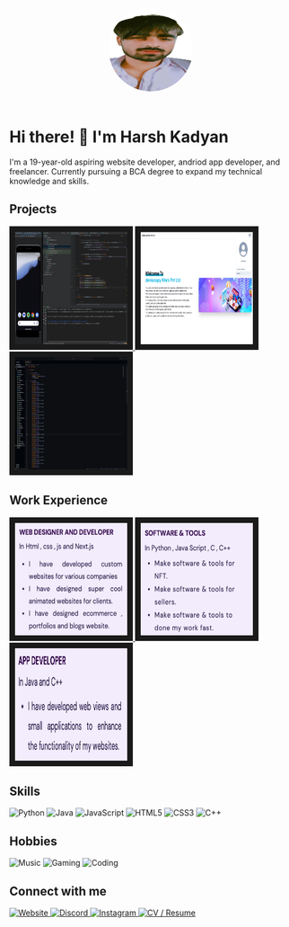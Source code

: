 <!DOCTYPE html>
<html>
<head>
  <meta charset="UTF-8">
</head>
<body>
  <div style="display: flex; justify-content: center; align-items: center; height: 200px;">
  <img src="img/me.png" alt="Profile Image" style="border-radius: 50%; width: 150px; height: 150px;">
</div>
  <h1 class="profile-title">Hi there! 👋 I'm Harsh Kadyan</h1>
  <p>I'm a 19-year-old aspiring website developer, andriod app developer, and freelancer. Currently pursuing a BCA degree to expand my technical knowledge and skills.</p>

  <h2>Projects</h2>
  <a href="project2-url">
    <img src="img/work2.jpg" width="200" height="200" border="10">
  </a>
  <a href="img/work1.jpg">
    <img src="img/work1.jpg" width="200" height="200" border="10">
  </a>
  <a href="project2-url">
    <img src="img/work3.jpg" width="200" height="200" border="10">
  </a>

  <h2>Work Experience</h2>
  <a href="img/work22.png">
    <img src="img/work22.png" width="200" height="200" border="10">
  </a>
  <a href="img/work11">
    <img src="img/work11.png" width="200" height="200" border="10">
  </a>
  <a href="img/work33.png">
    <img src="img/work33.png" width="200" height="200" border="10">
  </a>


  <h2>Skills</h2>
  <img src="https://img.shields.io/badge/-Python-black?style=flat&logo=python" alt="Python">
  <img src="https://img.shields.io/badge/-Java-black?style=flat&logo=java" alt="Java">
  <img src="https://img.shields.io/badge/-JavaScript-black?style=flat&logo=javascript" alt="JavaScript">
  <img src="https://img.shields.io/badge/-HTML5-E34F26?style=flat&logo=html5&logoColor=white" alt="HTML5">
  <img src="https://img.shields.io/badge/-CSS3-1572B6?style=flat&logo=css3" alt="CSS3">
  <img src="https://img.shields.io/badge/-C++-00599C?style=flat&logo=c" alt="C++">

  <h2>Hobbies</h2>
  <img src="https://img.shields.io/badge/-Music-black?style=flat&logo=spotify" alt="Music">
  <img src="https://img.shields.io/badge/-Gaming-black?style=flat&logo=nintendo-switch" alt="Gaming">
  <img src="https://img.shields.io/badge/-Coding-black?style=flat&logo=visual-studio-code" alt="Coding">



  <h2>Connect with me</h2>
  <a href="http://harshtech.me/">
    <img src="https://img.shields.io/badge/-Website-47CCCC?style=flat&logo=Google-Chrome&logoColor=white" alt="Website">
  <a href="https://discord.com/users/271140080188522497">
    <img src="https://img.shields.io/badge/-Discord-7289DA?style=flat&logo=discord&logoColor=white" alt="Discord">
  </a>
  <a href="https://www.instagram.com/ig.harsh_07/">
    <img src="https://img.shields.io/badge/-Instagram-E4405F?style=flat&logo=instagram&logoColor=white" alt="Instagram">
  </a>
  <a href="https://harshtech.me/cv.html">
    <img src="https://img.shields.io/badge/-CV-0A66C2?style=flat&logo=cv&logoColor=white" alt="CV / Resume">
  </a>

</body>
</html>
